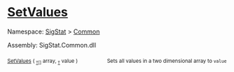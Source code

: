 # [SetValues](./ArrayExtension-100663386.md)

Namespace: [SigStat]() > [Common](./../README.md)

Assembly: SigStat.Common.dll

<sub>[SetValues](./ArrayExtension-100663386.md) ( <sub>[`T`](./ArrayExtension-100663386.md)[]</sub> array, <sub>[`T`](./ArrayExtension-100663386.md)</sub> value )</sub>&nbsp; &nbsp; &nbsp; &nbsp; &nbsp; &nbsp; &nbsp; &nbsp; &nbsp;<sub>Sets all values in a two dimensional array to `value`</sub>
